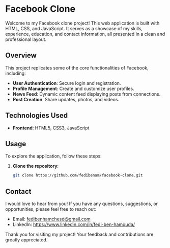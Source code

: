 # Facebook Clone

Welcome to my Facebook clone project! This web application is built with HTML, CSS, and JavaScript. It serves as a showcase of my skills, experience, education, and contact information, all presented in a clean and professional layout.

## Overview

This project replicates some of the core functionalities of Facebook, including:

- **User Authentication**: Secure login and registration.
- **Profile Management**: Create and customize user profiles.
- **News Feed**: Dynamic content feed displaying posts from connections.
- **Post Creation**: Share updates, photos, and videos.

## Technologies Used

- **Frontend**: HTML5, CSS3, JavaScript

## Usage

To explore the application, follow these steps:

1. **Clone the repository**:
   ```bash
   git clone https://github.com/fedibenam/facebook-clone.git
## Contact
I would love to hear from you! If you have any questions, suggestions, or opportunities, please feel free to reach out:

- Email: fedibenhamchesd@gmail.com 
- LinkedIn: https://www.linkedin.com/in/fedi-ben-hamouda/

Thank you for visiting my project! Your feedback and contributions are greatly appreciated.
